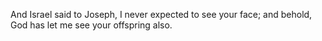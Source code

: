 And Israel said to Joseph, I never expected to see your face; and behold, God has let me see your offspring also.
